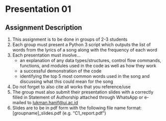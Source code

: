 # Presentation 01

## Assignment Description

1.	This assignment is to be done in groups of 2-3 students
2.	Each group must present a Python 3 script which outputs the list of words from the lyrics of a song along with the frequency of each word
3.	Each presentation must involve...
	- an explanation of any data types/structures, control flow commands, functions, and modules used in the code as well as how they work
	- a successful demonstration of the code
	- identifying the top 5 most common words used in the song and discussing what this could mean for the song
4.	Do not forget to also cite all works that you reference/use
5.	The group must also submit their presentation slides with a correctly filled in Statement of Authorship attached through WhatsApp or e-mailed to lukman.hanif@ui.ac.id
6.	Slides are to be in pdf form with the following file name format: [groupname]_slides.pdf (e.g. “C1_report.pdf”)
